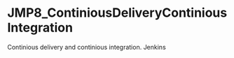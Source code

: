 # JMP8_ContiniousDeliveryContiniousIntegration
Continious delivery and continious integration. Jenkins
